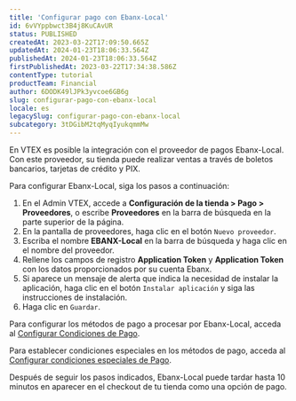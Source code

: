 ```yaml
---
title: 'Configurar pago con Ebanx-Local'
id: 6vVYppbwct3B4j8KuCAvUR
status: PUBLISHED
createdAt: 2023-03-22T17:09:50.665Z
updatedAt: 2024-01-23T18:06:33.564Z
publishedAt: 2024-01-23T18:06:33.564Z
firstPublishedAt: 2023-03-22T17:34:38.586Z
contentType: tutorial
productTeam: Financial
author: 6DODK49lJPk3yvcoe6GB6g
slug: configurar-pago-con-ebanx-local
locale: es
legacySlug: configurar-pago-con-ebanx-local
subcategory: 3tDGibM2tqMyqIyukqmmMw
---
```


En VTEX es posible la integración con el proveedor de pagos Ebanx-Local. Con este proveedor, su tienda puede realizar ventas a través de boletos bancarios, tarjetas de crédito y PIX.

Para configurar Ebanx-Local, siga los pasos a continuación:

1. En el Admin VTEX, accede a __Configuración de la tienda > Pago > Proveedores__, o escribe __Proveedores__ en la barra de búsqueda en la parte superior de la página.
2. En la pantalla de proveedores, haga clic en el botón `Nuevo proveedor`.
3. Escriba el nombre __EBANX-Local__ en la barra de búsqueda y haga clic en el nombre del proveedor.
4. Rellene los campos de registro __Application Token__ y __Application Token__ con los datos proporcionados por su cuenta Ebanx.
5. Si aparece un mensaje de alerta que indica la necesidad de instalar la aplicación, haga clic en el botón `Instalar aplicación` y siga las instrucciones de instalación.
6. Haga clic en `Guardar`.

Para configurar los métodos de pago a procesar por Ebanx-Local, acceda al [Configurar Condiciones de Pago](https://help.vtex.com/es/tutorial/condiciones-de-pago--tutorials_455#).

Para establecer condiciones especiales en los métodos de pago, acceda al [Configurar condiciones especiales de Pago](https://help.vtex.com/es/tutorial/condiciones-especiales--tutorials_456#).

Después de seguir los pasos indicados, Ebanx-Local puede tardar hasta 10 minutos en aparecer en el checkout de tu tienda como una opción de pago.
